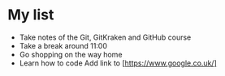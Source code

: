 # My list
+ Take notes of the Git, GitKraken and GitHub course
+ Take a break around 11:00
+ Go shopping on the way home
+ Learn how to code
Add link to [https://www.google.co.uk/]
